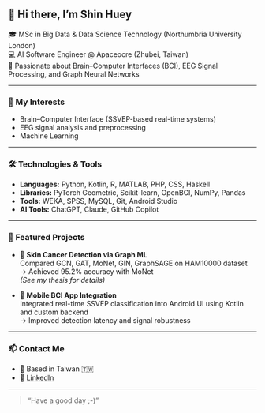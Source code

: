 ## 👋 Hi there, I’m Shin Huey

🎓 MSc in Big Data & Data Science Technology (Northumbria University London)  
💻 AI Software Engineer @ Apaceocre (Zhubei, Taiwan)  
🧠 Passionate about Brain–Computer Interfaces (BCI), EEG Signal Processing, and Graph Neural Networks

---

### 🧠 My Interests
- Brain–Computer Interface (SSVEP-based real-time systems)
- EEG signal analysis and preprocessing
- Machine Learning

---

### 🛠️ Technologies & Tools
- **Languages:** Python, Kotlin, R, MATLAB, PHP, CSS, Haskell
- **Libraries:** PyTorch Geometric, Scikit-learn, OpenBCI, NumPy, Pandas
- **Tools:** WEKA, SPSS, MySQL, Git, Android Studio
- **AI Tools:** ChatGPT, Claude, GitHub Copilot

---

### 📌 Featured Projects
- 🧬 **Skin Cancer Detection via Graph ML**  
  Compared GCN, GAT, MoNet, GIN, GraphSAGE on HAM10000 dataset  
  → Achieved 95.2% accuracy with MoNet  
  *(See my thesis for details)*

- 📱 **Mobile BCI App Integration**  
  Integrated real-time SSVEP classification into Android UI using Kotlin and custom backend  
  → Improved detection latency and signal robustness

---

### 📫 Contact Me
- 📍 Based in Taiwan 🇹🇼
- 💼 [LinkedIn](https://www.linkedin.com/in/shinhuey-lim-datascientist/)

---

> “Have a good day ;-)”

